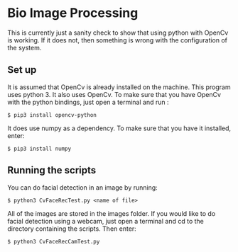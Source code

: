 # Bio Image Processing
This is currently just a sanity check to show that using 
python with OpenCv is working.  If it does not, then something 
is wrong with the configuration of the system.

## Set up
It is assumed that OpenCv is already installed on the machine.  This program uses python 3.  It also uses OpenCv.  To make sure that 
you have OpenCv with the python bindings, just open a terminal and 
run :

```console
$ pip3 install opencv-python
```

It does use numpy as a dependency.  To make sure that you have it 
installed, enter:

```console
$ pip3 install numpy
```
  

## Running the scripts
You can do facial detection in an image by running:

```console
$ python3 CvFaceRecTest.py <name of file>
```
All of the images are stored in the images folder.
If you would like to do facial detection using a webcam, 
just open a terminal and cd to the directory containing the scripts.
Then enter:
```console
$ python3 CvFaceRecCamTest.py 
```
